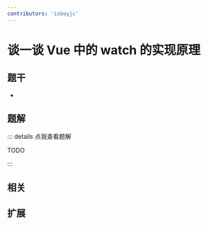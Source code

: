 ```yaml
---
contributors: 'isboyjc'
---
```


# 谈一谈 Vue 中的 watch 的实现原理


## 题干

- 



## 题解

::: details 点我查看题解

  TODO

:::



## 相关



## 扩展
